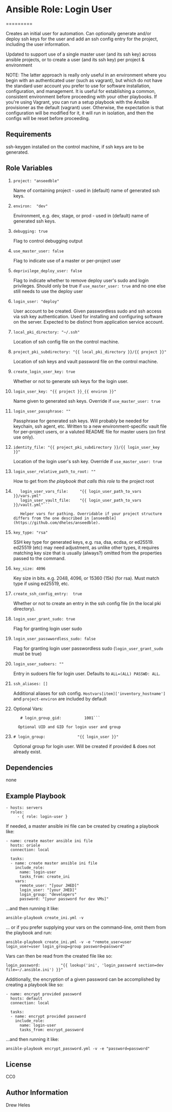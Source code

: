 # Ansible Role: Login User
=========

Creates an initial user for automation. Can optionally generate and/or deploy ssh keys for the user and add an ssh config entry for the project, including the user information.

Updated to support use of a single master user (and its ssh key) across ansible projects,
or to create a user (and its ssh key) per project & environment

NOTE: The latter approach is really only useful in an environment where you begin with an authenticated user (such as vagrant), but which do not have the standard user account you prefer to use for software
installation, configuration, and management.
It is useful for establishing a common, consistent environment before proceeding with your other playbooks.
If you're using Vagrant, you can run a setup playbook with the Ansible provisioner as the default (vagrant) user. Otherwise, the expectation is that configuration will be modified for it, it will run in isolation, and then the configs will be reset before proceeding.

Requirements
------------

ssh-keygen installed on the control machine, if ssh keys are to be generated.


Role Variables
--------------

1. ```project: "anseedble"```

      Name of containing project - used in (default) name of generated ssh keys.

1. ```environ:  "dev"```

      Environment, e.g. dev, stage, or prod - used in (default) name of generated ssh keys.

1. ```debugging: true```

      Flag to control debugging output

1. ```use_master_user: false```

      Flag to indicate use of a master or per-project user

1. ```deprivilege_deploy_user: false```

      Flag to indicate whether to remove deploy user's sudo and login privileges.
Should only be true if `use_master_user: true` and no one else still needs to use the deploy user

1. ```login_user: "deploy"```

      User account to be created. Given passwordless sudo and ssh access via ssh key authentication. Used for installing and configuring software on the server. Expected to be distinct from application service account.

1. ```local_pki_directory: "~/.ssh"```

      Location of ssh config file on the control machine.

1. ```project_pki_subdirectory: "{{ local_pki_directory }}/{{ project }}"```

      Location of ssh keys and vault password file on the control machine.

1. ```create_login_user_key: true```

      Whether or not to generate ssh keys for the login user.

1. ```login_user_key: "{{ project }}_{{ environ }}"```

      Name given to generated ssh keys. Override if `use_master_user: true`

1. ```login_user_passphrase: ""```

      Passphrase for generated ssh keys. Will probably be needed for keychain, ssh agent, etc. Written to a new environment-specific vault file for per-project users, or a valuted README file for master users (on first use only).

1. ```identity_file: "{{ project_pki_subdirectory }}/{{ login_user_key }}"```

      Location of the login user's ssh key. Override if `use_master_user: true`

1. ```login_user_relative_path_to_root: ""```

      How to get from *the playbook that calls this role* to the project root

1. ```login_user_path_to_vars:  "{{ login_user_relative_path_to_root }}inventory/group_vars/{{ environ }}"
      login_user_vars_file:     "{{ login_user_path_to_vars }}/vars.yml"
      login_user_vault_file:    "{{ login_user_path_to_vars }}/vault.yml"```

      Helper vars for pathing. Overridable if your project structure differs from the one described in [anseedble](https://github.com/dheles/anseedble).

1. ```key_type: "rsa"```

      SSH key type for generated keys, e.g. rsa, dsa, ecdsa, or ed25519. ed25519 (etc) may need adjustment, as unlike other types, it requires matching key size that is usually (always?) omitted from the properties passed to the command.

1. ```key_size: 4096```

      Key size in bits. e.g. 2048, 4096, or 15360 (15k) (for rsa). Must match type if using ed25519, etc.

1. ```create_ssh_config_entry:  true```

      Whether or not to create an entry in the ssh config file (in the local pki directory).

1. ```login_user_grant_sudo: true```

      Flag for granting login user sudo

1. ```login_user_passwwordless_sudo: false```

      Flag for granting login user passwordless sudo (`login_user_grant_sudo` must be true)

1. ```login_user_sudoers: ""```

      Entry in sudoers file for login user. Defaults to `ALL=(ALL) PASSWD: ALL`.

1. ```ssh_aliases: []```

      Additional aliases for ssh config.
`Hostvars[item]['inventory_hostname']` and `project-environ` are included by default

1. Optional Vars:

    ```# login_user_uid:           1001
       # login_group_gid:          1001```

      Optional UID and GID for login user and group

1. ```# login_group:              "{{ login_user }}"```

      Optional group for login user. Will be created if provided & does not already exist.


Dependencies
------------

none


Example Playbook
----------------

    - hosts: servers
      roles:
         - { role: login-user }


If needed, a master ansible ini file can be created by creating a playbook like:

    - name: create master ansible ini file
      hosts: oriole
      connection: local

      tasks:
      - name: create master ansible ini file
        include_role:
          name: login-user
          tasks_from: create_ini
        vars:
          remote_user: "[your JHED]"
          login_user: "[your JHED]"
          login_group: "developers"
          password: "[your password for dev VMs]"

...and then running it like:

    ansible-playbook create_ini.yml -v

... or if you prefer supplying your vars on the command-line, omit them from the playbook and run:

    ansible-playbook create_ini.yml -v -e "remote_user=user login_user=user login_group=group password=password"

Vars can then be read from the created file like so:

    login_password:         "{{ lookup('ini', 'login_password section=dev file=~/.ansible.ini') }}"


Additionally, the encryption of a given password can be accomplished by creating a playbook like so:

    - name: encrypt provided password
      hosts: default
      connection: local

      tasks:
      - name: encrypt provided password
        include_role:
          name: login-user
          tasks_from: encrypt_password

...and then running it like:

    ansible-playbook encrypt_password.yml -v -e "password=password"


License
-------

CC0

Author Information
------------------

Drew Heles

